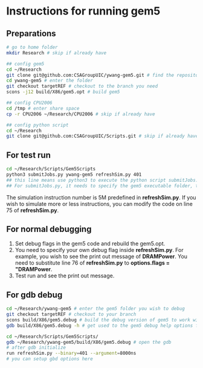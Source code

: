 # Instructions for running gem5

## Preparations

```bash
# go to home folder
mkdir Research # skip if already have

## config gem5
cd ~/Research
git clone git@github.com:CSAGroupUIC/ywang-gem5.git # find the repository you need
cd ywang-gem5 # enter the folder
git checkout targetREF # checkout to the branch you need
scons -j12 build/X86/gem5.opt # build gem5

## config CPU2006
cd /tmp # enter share space
cp -r CPU2006 ~/Research/CPU2006 # skip if already have

## config python script
cd ~/Research
git clone git@github.com:CSAGroupUIC/Scripts.git # skip if already have
```

## For test run

```bash
cd ~/Research/Scripts/Gem5Scripts
python3 submitJobs.py ywang-gem5 refreshSim.py 401
## this line means use python3 to execute the python script submitJobs.py
## For submitJobs.py, it needs to specify the gem5 executable folder, the configuration scripts and the workload. If no workload specify, it will run all the workloads.
```

The simulation instruction number is 5M predefined in **refreshSim.py**. If you wish to simulate more or less instructions, you can modify the code on line 75 of **refreshSim.py**.

## For normal debugging

1. Set debug flags in the gem5 code and rebuild the gem5.opt.
2. You need to specify your own debug flag inside **refreshSim.py**. For example, you wish to see the print out message of **DRAMPower**. You need to substitute line 76 of **refreshSim.py** to **options.flags = "DRAMPower**.
3. Test run and see the print out message.

## For gdb debug

```bash
cd ~/Research/ywang-gem5 # enter the gem5 folder you wish to debug
git checkout targetREF # checkout to your branch
scons build/X86/gem5.debug # build the debug version of gem5 to work with gdb
gdb build/X86/gem5.debug -h # get used to the gem5 debug help options first

cd ~/Research/Scripts/Gem5Scripts/
gdb ~/Research/ywang-gem5/build/X86/gem5.debug # open the gdb
# after gdb initialize
run refreshSim.py --binary=401 --argument=8000ns
# you can setup gbd options here
```

